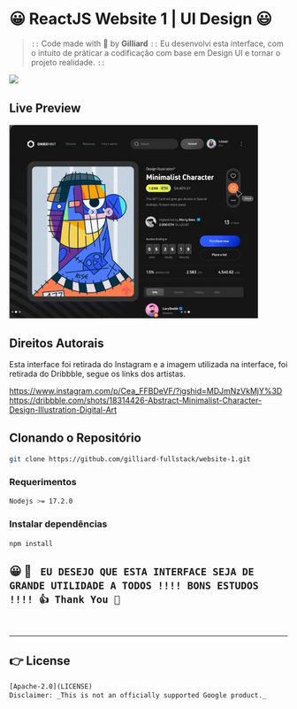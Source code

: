 # 😀 ReactJS Website 1 | UI Design 😃

> `::` Code made with 💓 by **Gilliard** `::`
Eu desenvolvi esta interface, com o intuito de práticar a codificação com base em Design UI e tornar o projeto realidade. `::`
<div>
    <img src="https://logospng.org/download/react/logo-react-1024.png" style="width: 100px" />
</div>

## Live Preview



<img src="https://github.com/gilliard-code/website1/blob/main/printscreen.png" style="width: 450px" />

## Direitos Autorais

Esta interface foi retirada do Instagram e a imagem utilizada na interface, foi retirada do Dribbble, segue os links dos artistas.

https://www.instagram.com/p/Cea_FFBDeVF/?igshid=MDJmNzVkMjY%3D
<br>
https://dribbble.com/shots/18314426-Abstract-Minimalist-Character-Design-Illustration-Digital-Art


## Clonando o Repositório

```bash
git clone https://github.com/gilliard-fullstack/website-1.git
```

### Requerimentos

```bash
Nodejs >= 17.2.0
```

### Instalar dependências

```bash
npm install
```

## 😀 💓 ` EU DESEJO QUE ESTA INTERFACE SEJA DE GRANDE UTILIDADE A TODOS !!!! BONS ESTUDOS !!!! 👍 Thank You 🤝`

<br>

---

## 👉 License

```
[Apache-2.0](LICENSE)
Disclaimer: _This is not an officially supported Google product._
```
